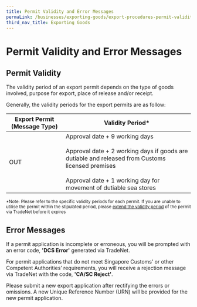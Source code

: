 ```yaml
---
title: Permit Validity and Error Messages
permaLink: /businesses/exporting-goods/export-procedures-permit-validity-and-error-messages
third_nav_title: Exporting Goods
---
```



# Permit Validity and Error Messages

## Permit Validity

The validity period of an export permit depends on the type of goods involved, purpose for export, place of release and/or receipt.

Generally, the validity periods for the export permits are as follow:

|**Export Permit (Message Type)**| **Validity Period*** |
|--|--|
| OUT |  Approval date + 9 working days<br><br>  Approval date + 2 working days if goods are dutiable and released from Customs licensed premises<br><br>  Approval date + 1 working day for movement of dutiable sea stores |

<sup>*Note: Please refer to the specific validity periods for each permit. If you are unable to utilise the permit within the stipulated period, please [extend the validity period](https://singapore-customs-staging.netlify.app/businesses/02c4-permit-amendments-and-cancellation)  of the permit via TradeNet before it expires

## Error Messages

If a permit application is incomplete or erroneous, you will be prompted with an error code,  **'DCS Error'** generated via TradeNet.

For permit applications that do not meet Singapore Customs’ or other Competent Authorities’ requirements, you will receive a rejection message via TradeNet with the code, **'CA/SC Reject'**.

Please submit a new export application after rectifying the errors or omissions. A new Unique Reference Number (URN) will be provided for the new permit application.
